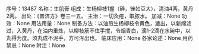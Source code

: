 序号：13487
名称：生肌膏
组成：生杨柳枝1握（碎，锉如豆大），清油4两，黄丹2两。
出处：《普济方》卷三一五。
主治：一切灸疮，取脓水。
加减：None
功效：None
用法用量：None
制备方法：以油煎生杨柳枝令黄色，漉出，以新绵滤过，入黄丹，在油内重炼，以柳枝筋不住手搅，令烟青白，滴1-2滴在水碗中，以丸得为度。须丸成不泥手，方可泻出也。
临床应用：None
各家论述：None
用药禁忌：None
附注：None
